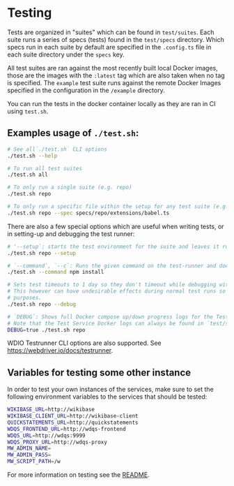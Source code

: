 # Testing

Tests are organized in "suites" which can be found in `test/suites`. Each suite runs a series of specs (tests) found in the `test/specs` directory. Which specs run in each suite by default are specified in the `.config.ts` file in each suite directory under the `specs` key.

All test suites are ran against the most recently built local Docker images, those are the images with the `:latest` tag which are also taken when no tag is specified. The `example` test suite runs against the remote Docker Images specified in the configuration in the `/example` directory.

You can run the tests in the docker container locally as they are ran in CI using `test.sh`.

## Examples usage of `./test.sh`:

```bash
# See all`./test.sh` CLI options
./test.sh --help

# To run all test suites
./test.sh all

# To only run a single suite (e.g. repo)
./test.sh repo

# To only run a specific file within the setup for any test suite (e.g. repo and the babel extension)
./test.sh repo --spec specs/repo/extensions/babel.ts
```

There are also a few special options which are useful when writing tests, or in setting-up and debugging the test runner:

```bash
# '--setup`: starts the test environment for the suite and leaves it running, but does not run any specs
./test.sh repo --setup

# `--command`, `--c`: Runs the given command on the test-runner and doesn't execute any further commands
./test.sh --command npm install

# Sets test timeouts to 1 day so they don't timeout while debugging with `await browser.debug()` calls
# This however can have undesirable effects during normal test runs so only use for actual debugging
# purposes.
./test.sh repo --debug

# `DEBUG`: Shows full Docker compose up/down progress logs for the Test Runner
# Note that the Test Service Docker logs can always be found in `test/suites/<suite>/results/wdio.log`
DEBUG=true ./test.sh repo
```

WDIO Testrunner CLI options are also supported. See https://webdriver.io/docs/testrunner.

## Variables for testing some other instance

In order to test your own instances of the services, make sure to set the following environment variables to the services that should be tested:

```bash
WIKIBASE_URL=http://wikibase
WIKIBASE_CLIENT_URL=http://wikibase-client
QUICKSTATEMENTS_URL=http://quickstatements
WDQS_FRONTEND_URL=http://wdqs-frontend
WDQS_URL=http://wdqs:9999
WDQS_PROXY_URL=http://wdqs-proxy
MW_ADMIN_NAME=
MW_ADMIN_PASS=
MW_SCRIPT_PATH=/w
```

For more information on testing see the [README](../../test/README.md).
